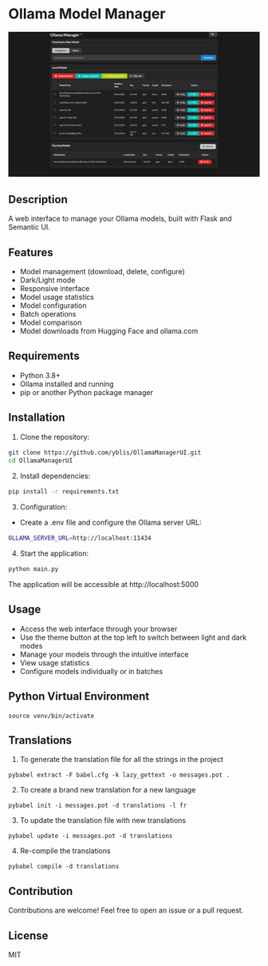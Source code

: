 # Ollama Model Manager

![Ollama Model Manager Interface](ollama_manager.png)

## Description
A web interface to manage your Ollama models, built with Flask and Semantic UI.

## Features
- Model management (download, delete, configure)
- Dark/Light mode
- Responsive interface
- Model usage statistics
- Model configuration
- Batch operations
- Model comparison
- Model downloads from Hugging Face and ollama.com

## Requirements
- Python 3.8+
- Ollama installed and running
- pip or another Python package manager

## Installation
1. Clone the repository:
```bash
git clone https://github.com/yblis/OllamaManagerUI.git
cd OllamaManagerUI
```

2. Install dependencies:
```bash
pip install -r requirements.txt
```

3. Configuration:
- Create a .env file and configure the Ollama server URL:
```bash
OLLAMA_SERVER_URL=http://localhost:11434
```

4. Start the application:
```bash
python main.py
```

The application will be accessible at http://localhost:5000

## Usage
- Access the web interface through your browser
- Use the theme button at the top left to switch between light and dark modes
- Manage your models through the intuitive interface
- View usage statistics
- Configure models individually or in batches

## Python Virtual Environment
```
source venv/bin/activate
```

## Translations
1. To generate the translation file for all the strings in the project
```
pybabel extract -F babel.cfg -k lazy_gettext -o messages.pot .
```

2. To create a brand new translation for a new language
```
pybabel init -i messages.pot -d translations -l fr
```

3. To update the translation file with new translations
```
pybabel update -i messages.pot -d translations
```

4. Re-compile the translations
```
pybabel compile -d translations
```

## Contribution
Contributions are welcome! Feel free to open an issue or a pull request.

## License
MIT

